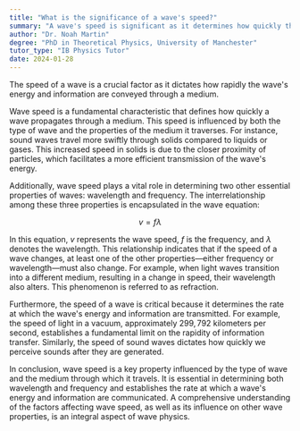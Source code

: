 ```yaml
---
title: "What is the significance of a wave's speed?"
summary: "A wave's speed is significant as it determines how quickly the wave's energy and information are transmitted through a medium."
author: "Dr. Noah Martin"
degree: "PhD in Theoretical Physics, University of Manchester"
tutor_type: "IB Physics Tutor"
date: 2024-01-28
---
```


The speed of a wave is a crucial factor as it dictates how rapidly the wave's energy and information are conveyed through a medium.

Wave speed is a fundamental characteristic that defines how quickly a wave propagates through a medium. This speed is influenced by both the type of wave and the properties of the medium it traverses. For instance, sound waves travel more swiftly through solids compared to liquids or gases. This increased speed in solids is due to the closer proximity of particles, which facilitates a more efficient transmission of the wave's energy.

Additionally, wave speed plays a vital role in determining two other essential properties of waves: wavelength and frequency. The interrelationship among these three properties is encapsulated in the wave equation:

$$
v = f \lambda
$$

In this equation, $v$ represents the wave speed, $f$ is the frequency, and $\lambda$ denotes the wavelength. This relationship indicates that if the speed of a wave changes, at least one of the other properties—either frequency or wavelength—must also change. For example, when light waves transition into a different medium, resulting in a change in speed, their wavelength also alters. This phenomenon is referred to as refraction.

Furthermore, the speed of a wave is critical because it determines the rate at which the wave's energy and information are transmitted. For example, the speed of light in a vacuum, approximately $299,792$ kilometers per second, establishes a fundamental limit on the rapidity of information transfer. Similarly, the speed of sound waves dictates how quickly we perceive sounds after they are generated.

In conclusion, wave speed is a key property influenced by the type of wave and the medium through which it travels. It is essential in determining both wavelength and frequency and establishes the rate at which a wave's energy and information are communicated. A comprehensive understanding of the factors affecting wave speed, as well as its influence on other wave properties, is an integral aspect of wave physics.
    